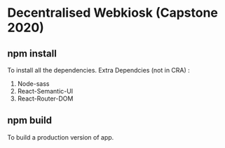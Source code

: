 # Decentralised Webkiosk (Capstone 2020)

## npm install

To install all the dependencies.
Extra Dependcies (not in CRA) :

1. Node-sass
2. React-Semantic-UI
3. React-Router-DOM

## npm build

To build a production version of app.
